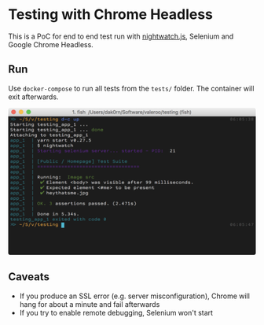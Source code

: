# Testing with Chrome Headless
This is a PoC for end to end test run with [nightwatch.js](http://nightwatchjs.org/),
Selenium and Google Chrome Headless.

## Run

Use `docker-compose` to run all tests from the `tests/` folder. The container
will exit afterwards.

![Test run](./screenshot.png?raw=true)

## Caveats

- If you produce an SSL error (e.g. server misconfiguration), Chrome will
    hang for about a minute and fail afterwards
- If you try to enable remote debugging, Selenium won't start
